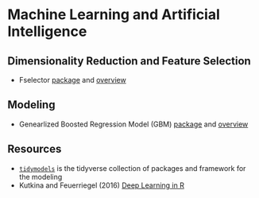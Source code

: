 # Machine Learning and Artificial Intelligence

## Dimensionality Reduction and Feature Selection
- Fselector [package](https://cran.r-project.org/web/packages/FSelector/FSelector.pdf) and [overview](https://en.wikibooks.org/wiki/Data_Mining_Algorithms_In_R/Dimensionality_Reduction/Feature_Selection)

## Modeling
- Genearlized Boosted Regression Model (GBM) [package](https://cran.r-project.org/web/packages/gbm/gbm.pdf) and [overview](http://www.saedsayad.com/docs/gbm2.pdf)

## Resources
- [`tidymodels`](https://www.tidymodels.org/) is the tidyverse collection of packages and framework for the modeling
- Kutkina and Feuerriegel (2016) [Deep Learning in R](http://www.rblog.uni-freiburg.de/2017/02/07/deep-learning-in-r/)

